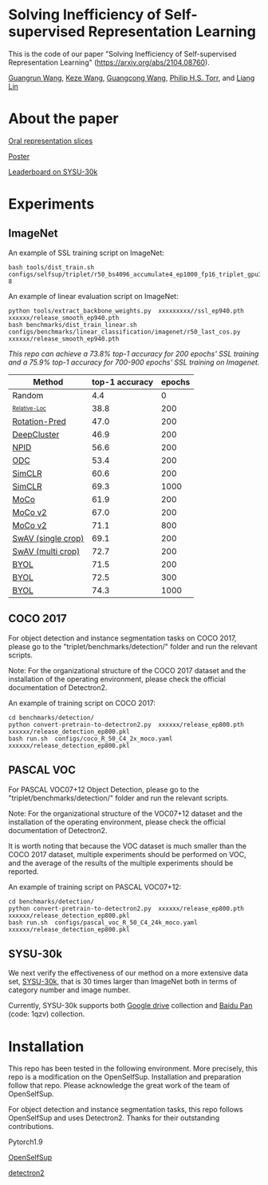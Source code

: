 # Solving Inefficiency of Self-supervised Representation Learning


This is the code of our paper "Solving Inefficiency of Self-supervised Representation Learning" (https://arxiv.org/abs/2104.08760).

[Guangrun Wang](https://wanggrun.github.io), [Keze Wang](https://kezewang.com/tutorials.html), [Guangcong Wang](https://wanggcong.github.io), [Philip H.S. Torr](https://www.robots.ox.ac.uk/~phst/), and [Liang Lin](http://www.linliang.net/)



# About the paper

[Oral representation slices](https://drive.google.com/file/d/1lgEUss4UJS2HN2uuCYeFeY_E9cmF2G1y/view)

[Poster](https://drive.google.com/file/d/1gHC2yr9vQjNBAaZChvU64ORXqzvoVG9_/view)

[Leaderboard on SYSU-30k](https://paperswithcode.com/sota/person-re-identification-on-sysu-30k)


# Experiments

## ImageNet

An example of SSL training script on ImageNet:


```shell
bash tools/dist_train.sh configs/selfsup/triplet/r50_bs4096_accumulate4_ep1000_fp16_triplet_gpu3090 8
```

An example of linear evaluation script on ImageNet:

```shell
python tools/extract_backbone_weights.py  xxxxxxxxx//ssl_ep940.pth    xxxxxx/release_smooth_ep940.pth
bash benchmarks/dist_train_linear.sh configs/benchmarks/linear_classification/imagenet/r50_last_cos.py  xxxxxx/release_smooth_ep940.pth
```


<em>This repo can achieve a 73.8% top-1 accuracy for 200 epochs' SSL training and a 75.9% top-1 accuracy for 700-900 epochs' SSL training on Imagenet. </em>
  <table><thead><tr><th>Method</th><th>top-1 accuracy</th><th> epochs</th></tr></thead><tbody>
  	<tr><td>Random</td><td>4.4</td><td>0</td></tr>
  	<tr><td><sub><sup><a href="https://www.cv-foundation.org/openaccess/content_iccv_2015/papers/Doersch_Unsupervised_Visual_Representation_ICCV_2015_paper.pdf" target="_blank" rel="noopener noreferrer">Relative-Loc</a></sub></sup></td><td>38.8</td><td>200</td></tr>
  	<tr><td><a href="https://arxiv.org/abs/1803.07728" target="_blank" rel="noopener noreferrer">Rotation-Pred</a></td><td>47.0</td><td>200</td></tr>
  	<tr><td><a href="https://arxiv.org/abs/1807.05520" target="_blank" rel="noopener noreferrer">DeepCluster</a></td><td>46.9</td><td>200</td></tr>
  	<tr><td><a href="https://arxiv.org/abs/1805.01978" target="_blank" rel="noopener noreferrer">NPID</a></td><td>56.6</td><td>200</td></tr>
  	<tr><td><a href="http://openaccess.thecvf.com/content_CVPR_2020/papers/Zhan_Online_Deep_Clustering_for_Unsupervised_Representation_Learning_CVPR_2020_paper.pdf" target="_blank" rel="noopener noreferrer">ODC</a></td><td>53.4</td><td>200</td></tr>
  	<tr><td><a href="https://arxiv.org/abs/2002.05709" target="_blank" rel="noopener noreferrer">SimCLR</a></td><td>60.6</td><td>200</td></tr>
  	<tr><td><a href="https://arxiv.org/abs/2002.05709" target="_blank" rel="noopener noreferrer">SimCLR</a></td><td>69.3</td><td>1000</td></tr>
  	<tr><td><a href="https://arxiv.org/abs/1911.05722" target="_blank" rel="noopener noreferrer">MoCo</a></td><td>61.9</td><td>200</td></tr>
  	<tr><td><a href="https://arxiv.org/abs/2003.04297" target="_blank" rel="noopener noreferrer">MoCo v2</a></td><td>67.0</td><td>200</td></tr>
  	<tr><td><a href="https://arxiv.org/abs/2003.04297" target="_blank" rel="noopener noreferrer">MoCo v2</a></td><td>71.1</td><td>800</td></tr><tr>
  	<td><a href="https://arxiv.org/abs/2006.09882" target="_blank" rel="noopener noreferrer">SwAV (single crop)</a></td><td>69.1</td><td>200</td></tr>
  	<tr><td><a href="https://arxiv.org/abs/2006.09882" target="_blank" rel="noopener noreferrer">SwAV (multi crop)</a></td><td>72.7</td><td>200</td></tr>
  	<tr><td><a href="https://arxiv.org/abs/2006.07733" target="_blank" rel="noopener noreferrer">BYOL </a></td><td>71.5</td><td>200</td></tr>
  	<tr><td><a href="https://arxiv.org/abs/2006.07733" target="_blank" rel="noopener noreferrer">BYOL </a></td><td>72.5</td><td>300</td></tr>
  	<tr><td><a href="https://arxiv.org/abs/2006.07733" target="_blank" rel="noopener noreferrer">BYOL </a></td><td>74.3</td><td>1000</td></tr>
  </tbody></table>




## COCO 2017

For object detection and instance segmentation tasks on COCO 2017, please go to the "triplet/benchmarks/detection/" folder and run the relevant scripts.

Note: For the organizational structure of the COCO 2017 dataset and the installation of the operating environment, please check the official documentation of Detectron2.

An example of training script on COCO 2017:


```shell
cd benchmarks/detection/
python convert-pretrain-to-detectron2.py  xxxxxx/release_ep800.pth  xxxxxx/release_detection_ep800.pkl
bash run.sh  configs/coco_R_50_C4_2x_moco.yaml   xxxxxx/release_detection_ep800.pkl
```



## PASCAL VOC

For PASCAL VOC07+12 Object Detection, please go to the "triplet/benchmarks/detection/" folder and run the relevant scripts.

Note: For the organizational structure of the VOC07+12 dataset and the installation of the operating environment, please check the official documentation of Detectron2.

It is worth noting that because the VOC dataset is much smaller than the COCO 2017 dataset, multiple experiments should be performed on VOC, and the average of the results of the multiple experiments should be reported.


An example of training script on PASCAL VOC07+12:


```shell
cd benchmarks/detection/
python convert-pretrain-to-detectron2.py  xxxxxx/release_ep800.pth  xxxxxx/release_detection_ep800.pkl
bash run.sh  configs/pascal_voc_R_50_C4_24k_moco.yaml   xxxxxx/release_detection_ep800.pkl
```


## SYSU-30k


We next verify the effectiveness of our method on a more extensive data set, [SYSU-30k](https://github.com/wanggrun/SYSU-30k), that is 30 times larger than ImageNet both in terms of category number and image number.

Currently, SYSU-30k supports both [Google drive](https://drive.google.com/drive/folders/1MTxZ4UN_mbxjByZgcAki-H10zDzzeyuJ) collection and [Baidu Pan](https://pan.baidu.com/s/1Y9phSZ5jy02szFZB_KqlyQ#list/path=%2F) (code: 1qzv) collection.


# Installation

This repo has been tested in the following environment. More precisely, this repo is a modification on the OpenSelfSup. Installation and preparation follow that repo. Please acknowledge the great work of the team of OpenSelfSup.

For object detection and instance segmentation tasks, this repo follows OpenSelfSup and uses Detectron2. Thanks for their outstanding contributions.

Pytorch1.9

[OpenSelfSup](https://github.com/open-mmlab/OpenSelfSup)


[detectron2](https://github.com/facebookresearch/detectron2)
